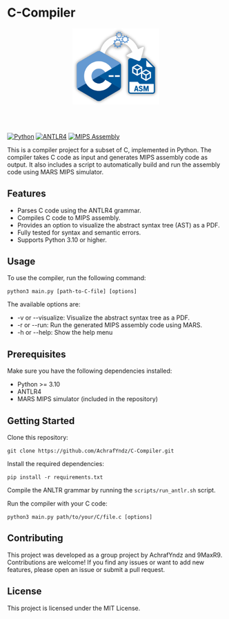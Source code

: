 # C-Compiler

<p align="center">
<img src="icon.png" alt="icon" width="200"/>
</p>
<br><br>

[![Python](https://img.shields.io/badge/Python-%3E%3D3.10-blue)](https://www.python.org/downloads/)
[![ANTLR4](https://img.shields.io/badge/antlr4-grammar-yellow)](https://www.antlr.org/)
[![MIPS Assembly](https://img.shields.io/badge/MIPS-Assembly-red)](https://en.wikipedia.org/wiki/MIPS_architecture)

This is a compiler project for a subset of C, implemented in Python. The compiler takes C code as input and generates
MIPS assembly code as output. It also includes a script to automatically build and run the assembly code using MARS MIPS
simulator.

## Features

- Parses C code using the ANTLR4 grammar.
- Compiles C code to MIPS assembly.
- Provides an option to visualize the abstract syntax tree (AST) as a PDF.
- Fully tested for syntax and semantic errors.
- Supports Python 3.10 or higher.

## Usage

To use the compiler, run the following command:

```shell
python3 main.py [path-to-C-file] [options]
```

The available options are:

- -v or --visualize: Visualize the abstract syntax tree as a PDF.
- -r or --run: Run the generated MIPS assembly code using MARS.
- -h or --help: Show the help menu

## Prerequisites

Make sure you have the following dependencies installed:

- Python >= 3.10
- ANTLR4
- MARS MIPS simulator (included in the repository)

## Getting Started

Clone this repository:

```shell
git clone https://github.com/AchrafYndz/C-Compiler.git
```

Install the required dependencies:

```shell
pip install -r requirements.txt
```

Compile the ANLTR grammar by running the `scripts/run_antlr.sh` script.

Run the compiler with your C code:

```shell
python3 main.py path/to/your/C/file.c [options]
```

## Contributing

This project was developed as a group project by AchrafYndz and 9MaxR9. Contributions are welcome! If you find any
issues or want to add new features, please open an issue or submit a pull request.

## License

This project is licensed under the MIT License.
